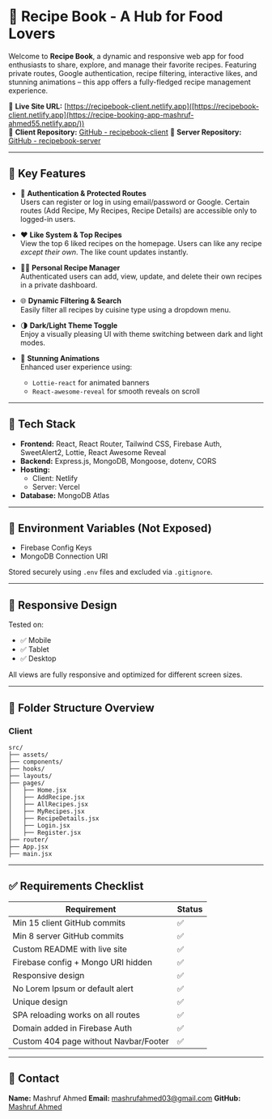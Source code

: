 # 🍲 Recipe Book - A Hub for Food Lovers

Welcome to **Recipe Book**, a dynamic and responsive web app for food enthusiasts to share, explore, and manage their favorite recipes. Featuring private routes, Google authentication, recipe filtering, interactive likes, and stunning animations – this app offers a fully-fledged recipe management experience.

🔗 **Live Site URL:** [https://recipebook-client.netlify.app]([https://recipebook-client.netlify.app](https://recipe-booking-app-mashruf-ahmed55.netlify.app/))  
🔗 **Client Repository:** [GitHub - recipebook-client]([https://github.com/yourusername/recipebook-client](https://github.com/Programming-Hero-Web-Course4/b11a10-client-side-Mashruf-Ahmed55))  
🔗 **Server Repository:** [GitHub - recipebook-server]([https://github.com/yourusername/recipebook-server](https://github.com/Programming-Hero-Web-Course4/b11a10-server-side-Mashruf-Ahmed55))

---

## 🚀 Key Features

- 🔐 **Authentication & Protected Routes**  
  Users can register or log in using email/password or Google. Certain routes (Add Recipe, My Recipes, Recipe Details) are accessible only to logged-in users.

- ❤️ **Like System & Top Recipes**  
  View the top 6 liked recipes on the homepage. Users can like any recipe _except their own_. The like count updates instantly.

- 🧑‍🍳 **Personal Recipe Manager**  
  Authenticated users can add, view, update, and delete their own recipes in a private dashboard.

- 🌐 **Dynamic Filtering & Search**  
  Easily filter all recipes by cuisine type using a dropdown menu.

- 🌗 **Dark/Light Theme Toggle**  
  Enjoy a visually pleasing UI with theme switching between dark and light modes.

- 🎉 **Stunning Animations**  
  Enhanced user experience using:
  - `Lottie-react` for animated banners  
  - `React-awesome-reveal` for smooth reveals on scroll

---

## 🧩 Tech Stack

- **Frontend:** React, React Router, Tailwind CSS, Firebase Auth, SweetAlert2, Lottie, React Awesome Reveal  
- **Backend:** Express.js, MongoDB, Mongoose, dotenv, CORS  
- **Hosting:**  
  - Client: Netlify  
  - Server: Vercel  
- **Database:** MongoDB Atlas

---

## 🧪 Environment Variables (Not Exposed)

- Firebase Config Keys  
- MongoDB Connection URI  

Stored securely using `.env` files and excluded via `.gitignore`.

---

## 📱 Responsive Design

Tested on:

- ✅ Mobile  
- ✅ Tablet  
- ✅ Desktop  

All views are fully responsive and optimized for different screen sizes.

---

## 📂 Folder Structure Overview

### Client
```
src/
├── assets/
├── components/
├── hooks/
├── layouts/
├── pages/
│   ├── Home.jsx
│   ├── AddRecipe.jsx
│   ├── AllRecipes.jsx
│   ├── MyRecipes.jsx
│   ├── RecipeDetails.jsx
│   ├── Login.jsx
│   ├── Register.jsx
├── router/
├── App.jsx
├── main.jsx
```

---

## ✅ Requirements Checklist

| Requirement                           | Status |
|--------------------------------------|--------|
| Min 15 client GitHub commits          | ✅     |
| Min 8 server GitHub commits           | ✅     |
| Custom README with live site          | ✅     |
| Firebase config + Mongo URI hidden    | ✅     |
| Responsive design                     | ✅     |
| No Lorem Ipsum or default alert       | ✅     |
| Unique design                         | ✅     |
| SPA reloading works on all routes     | ✅     |
| Domain added in Firebase Auth         | ✅     |
| Custom 404 page without Navbar/Footer | ✅     |

---

## 📧 Contact

**Name:** Mashruf Ahmed 
**Email:** mashrufahmed03@gmail.com
**GitHub:** [Mashruf Ahmed]([https://github.com/yourusername](https://github.com/Mashruf-Ahmed55))
